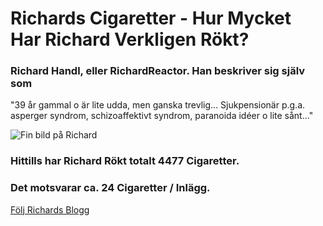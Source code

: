 # Richards Cigaretter - Hur Mycket Har Richard Verkligen Rökt?

### Richard Handl, eller RichardReactor. Han beskriver sig själv som

"39 år gammal o är lite udda, men ganska trevlig... Sjukpensionär p.g.a. asperger syndrom, schizoaffektivt syndrom, paranoida idéer o lite sånt..."

![Fin bild på Richard](https://4.bp.blogspot.com/-g49sgTaJsiI/XS4G8oIV00I/AAAAAAAABvg/U2dWjeyv044YWeC8N75M1NhcYy3Rrme-QCK4BGAYYCw/s80/Richard%2Bidag2.jpg)

### Hittills har Richard Rökt totalt **4477** Cigaretter.
### Det motsvarar ca. **24** Cigaretter / Inlägg.

[Följ Richards Blogg](https://www.richardhandl.com/)

 
